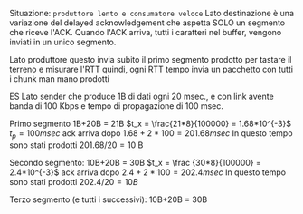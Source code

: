 Situazione: `produttore lento e consumatore veloce`
Lato destinazione è una variazione del delayed acknowledgement che aspetta SOLO un segmento che riceve l'ACK. Quando l'ACK arriva, tutti i caratteri nel buffer, vengono inviati in un unico segmento.

Lato produttore questo invia subito il primo segmento prodotto per tastare il terreno e misurare l'RTT quindi, ogni RTT tempo invia un pacchetto con tutti i chunk man mano prodotti

ES
Lato sender che produce 1B di dati ogni 20 msec., e con link avente banda di 100 Kbps e tempo di propagazione di 100 msec. 

Primo segmento 1B+20B = 21B
$t_x = \frac{21*8}{100000} = 1.68*10^{-3}$
$t_p= 100msec$
ack arriva dopo $1.68+2* 100 = 201.68msec$
In questo tempo sono stati prodotti $201.68/20 = 10$ B

Secondo segmento: 10B+20B = 30B
$t_x = \frac {30*8}{100000} = 2.4*10^{-3}$
ack arriva dopo $2.4 + 2*100 = 202.4msec$
In questo tempo sono stati prodotti $202.4/20 = 10B$

Terzo segmento (e tutti i successivi): 10B+20B = 30B